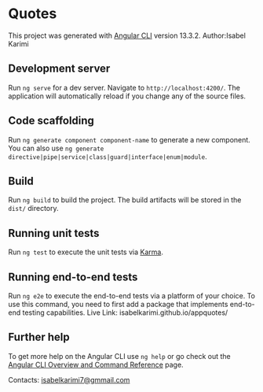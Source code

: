 # Quotes

This project was generated with [Angular CLI](https://github.com/angular/angular-cli) version 13.3.2.
Author:Isabel Karimi
## Development server

Run `ng serve` for a dev server. Navigate to `http://localhost:4200/`. The application will automatically reload if you change any of the source files.

## Code scaffolding

Run `ng generate component component-name` to generate a new component. You can also use `ng generate directive|pipe|service|class|guard|interface|enum|module`.

## Build

Run `ng build` to build the project. The build artifacts will be stored in the `dist/` directory.

## Running unit tests

Run `ng test` to execute the unit tests via [Karma](https://karma-runner.github.io).

## Running end-to-end tests

Run `ng e2e` to execute the end-to-end tests via a platform of your choice. To use this command, you need to first add a package that implements end-to-end testing capabilities.
Live Link: isabelkarimi.github.io/appquotes/
## Further help

To get more help on the Angular CLI use `ng help` or go check out the [Angular CLI Overview and Command Reference](https://angular.io/cli) page.

Contacts: isabelkarimi7@gmmail.com
